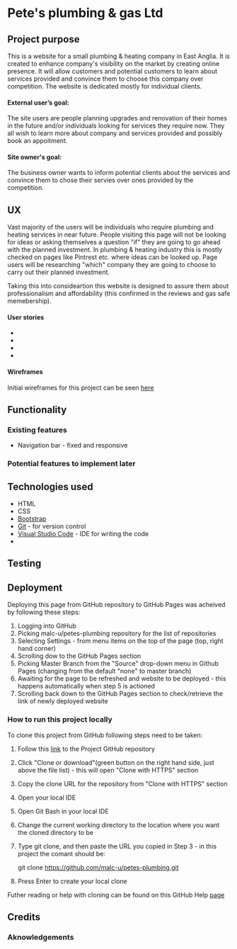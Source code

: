 # Pete's plumbing & gas Ltd

## Project purpose
This is a website for a small plumbing & heating company in East Anglia. It is created to enhance company's visibility on the market by creating online presence. It will allow customers and potential customers to learn about services provided and convince them to choose this company over competition. 
The website is dedicated mostly for individual clients.

#### External user’s goal:
The site users are people planning upgrades and renovation of their homes in the future and/or individuals looking for services they require now. They all wish to learn more about company and services provided and possibly book an appoitment.

#### Site owner's goal:
The business owner wants to inform potential clients about the services and convince them to chose their servies over ones provided by the competition.

## UX
Vast majority of the users will be individuals who require plumbing and heating services in near future. People visiting this page will not be looking for ideas or asking themselves a question "if" they are going to go ahead with the planned investment. In plumbing & heating industry this is mostly checked on pages like Pintrest etc. where ideas can be looked up. 
Page users will be researching "which" company they are going to choose to carry out their planned investment.

Taking this into consideartion this website is designed to assure them about professionalism and affordability (this confirmed in the reviews and gas safe memebership). 
#### User stories
- 
-
-
-

#### Wireframes 
Initial wireframes for this project can be seen [here](https://drive.google.com/file/d/1C37b299Da8XG6eMeLSVfByFkFlap9qhu/view?usp=sharing)

## Functionality

### Existing features
- Navigation bar - fixed and responsive


### Potential features to implement later

## Technologies used
- HTML
- CSS
- [Bootstrap](https://getbootstrap.com/)
- [Git](https://git-scm.com/) - for version control
- [Visual Studio Code](https://code.visualstudio.com/) - IDE for writing the code
- 

## Testing 

## Deployment

Deploying this page from GitHub repository to GitHub Pages was acheived by following these steps:
1. Logging into GitHub
2. Picking malc-u/petes-plumbing repository for the list of repositories
3. Selecting Settings - from menu items on the top of the page (top, right hand corner)
4. Scrolling dow to the GitHub Pages section
5. Picking Master Branch from the "Source" drop-down menu in Github Pages (changing from the default "none" to master branch)
6. Awaiting for the page to be refreshed and website to be deployed - this happens automatically when step 5 is actioned
7. Scrolling back down to the GitHub Pages section to check/retrieve the link of newly deployed website

### How to run this project locally

To clone this project from GitHub following steps need to be taken:

1. Follow this [link](https://github.com/malc-u/petes-plumbing) to the Project GitHub repository
2. Click "Clone or download"(green button on the right hand side, just above the file list) - this will open "Clone with HTTPS" section
3. Copy the clone URL for the repository from "Clone with HTTPS" section
4. Open your local IDE
5. Open Git Bash in your local IDE
6. Change the current working directory to the location where you want the cloned directory to be
7. Type git clone, and then paste the URL you copied in Step 3 - in this project the comant should be:

	git clone https://github.com/malc-u/petes-plumbing.git

8. Press Enter to create your local clone 

Futher reading or help with cloning can be found on this GitHub Help [page](https://help.github.com/en/github/creating-cloning-and-archiving-repositories/cloning-a-repository)
## Credits

### Aknowledgements
